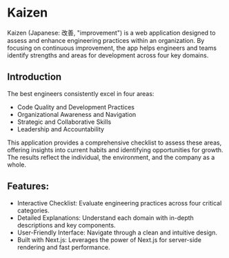 # Kaizen
Kaizen (Japanese: 改善, "improvement") is a web application designed to assess and enhance engineering practices within an organization. By focusing on continuous improvement, the app helps engineers and teams identify strengths and areas for development across four key domains.

## Introduction
The best engineers consistently excel in four areas:

- Code Quality and Development Practices
- Organizational Awareness and Navigation
- Strategic and Collaborative Skills
- Leadership and Accountability

This application provides a comprehensive checklist to assess these areas, offering insights into current habits and identifying opportunities for growth. The results reflect the individual, the environment, and the company as a whole.

## Features:
- Interactive Checklist: Evaluate engineering practices across four critical categories.
- Detailed Explanations: Understand each domain with in-depth descriptions and key components.
- User-Friendly Interface: Navigate through a clean and intuitive design.
- Built with Next.js: Leverages the power of Next.js for server-side rendering and fast performance.
